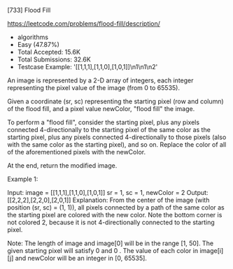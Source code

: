 [733] Flood Fill  

https://leetcode.com/problems/flood-fill/description/

* algorithms
* Easy (47.87%)
* Total Accepted:    15.6K
* Total Submissions: 32.6K
* Testcase Example:  '[[1,1,1],[1,1,0],[1,0,1]]\n1\n1\n2'


An image is represented by a 2-D array of integers, each integer representing the pixel value of the image (from 0 to 65535).

Given a coordinate (sr, sc) representing the starting pixel (row and column) of the flood fill, and a pixel value newColor, "flood fill" the image.

To perform a "flood fill", consider the starting pixel, plus any pixels connected 4-directionally to the starting pixel of the same color as the starting pixel, plus any pixels connected 4-directionally to those pixels (also with the same color as the starting pixel), and so on.  Replace the color of all of the aforementioned pixels with the newColor.

At the end, return the modified image.

Example 1:

Input: 
image = [[1,1,1],[1,1,0],[1,0,1]]
sr = 1, sc = 1, newColor = 2
Output: [[2,2,2],[2,2,0],[2,0,1]]
Explanation: 
From the center of the image (with position (sr, sc) = (1, 1)), all pixels connected 
by a path of the same color as the starting pixel are colored with the new color.
Note the bottom corner is not colored 2, because it is not 4-directionally connected
to the starting pixel.



Note:
The length of image and image[0] will be in the range [1, 50].
The given starting pixel will satisfy 0  and 0 .
The value of each color in image[i][j] and newColor will be an integer in [0, 65535].

